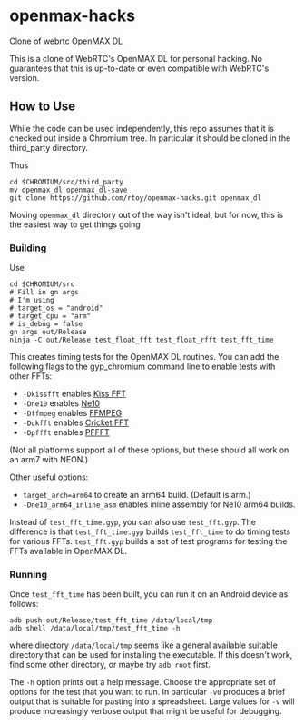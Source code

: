 # openmax-hacks

Clone of webrtc OpenMAX DL

This is a clone of WebRTC's OpenMAX DL for personal hacking.  No
guarantees that this is up-to-date or even compatible with WebRTC's
version.

## How to Use

While the code can be used independently, this repo assumes that it is
checked out inside a Chromium tree. In particular it should be cloned
in the third_party directory.

Thus

```
cd $CHROMIUM/src/third_party
mv openmax_dl openmax_dl-save
git clone https://github.com/rtoy/openmax-hacks.git openmax_dl
```

Moving `openmax_dl` directory out of the way isn't ideal, but for now,
this is the easiest way to get things going

### Building

Use
```
cd $CHROMIUM/src
# Fill in gn args
# I'm using
# target_os = "android"
# target_cpu = "arm"
# is_debug = false
gn args out/Release
ninja -C out/Release test_float_fft test_float_rfft test_fft_time
```

This creates timing tests for the OpenMAX DL routines.  You can add
the following flags to the gyp_chromium command line to enable tests
with other FFTs:

 * `-Dkissfft` enables [Kiss FFT](http://sourceforge.net/projects/kissfft/)
 * `-Dne10` enables [Ne10](https://github.com/projectNe10/Ne10)
 * `-Dffmpeg` enables [FFMPEG](https://www.ffmpeg.org/)
 * `-Dckfft` enables [Cricket FFT](http://www.crickettechnology.com/ckfft)
 * `-Dpffft` enables [PFFFT](https://bitbucket.org/jpommier/pffft/overview)

(Not all platforms support all of these options, but these should all
work on an arm7 with NEON.)

Other useful options:

 * `target_arch=arm64` to create an arm64 build. (Default is arm.)
 * `-Dne10_arm64_inline_asm` enables inline assembly for Ne10 arm64 builds.

Instead of `test_fft_time.gyp`, you can also use `test_fft.gyp`.  The
difference is that `test_fft_time.gyp` builds `test_fft_time` to do
timing tests for various FFTs.  `test_fft.gyp` builds a set of test
programs for testing the FFTs available in OpenMAX DL.

### Running

Once `test_fft_time` has been built, you can run it on an Android
device as follows:

```
adb push out/Release/test_fft_time /data/local/tmp
adb shell /data/local/tmp/test_fft_time -h
```

where directory `/data/local/tmp` seems like a general available
suitable directory that can be used for installing the executable.  If
this doesn't work, find some other directory, or maybe try `adb root`
first.

The `-h` option prints out a help message.  Choose the appropriate set
of options for the test that you want to run.  In particular `-v0`
produces a brief output that is suitable for pasting into a
spreadsheet.  Large values for `-v` will produce increasingly verbose
output that might be useful for debugging.

